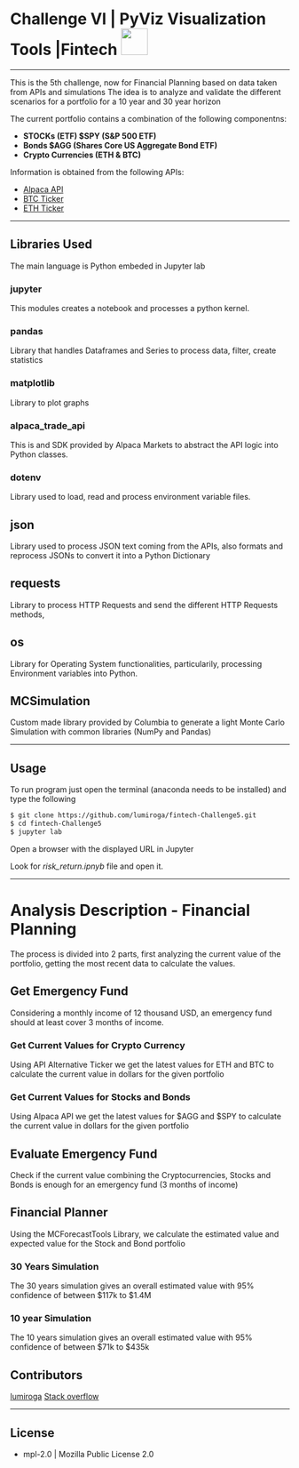 # Challenge VI | PyViz Visualization Tools |Fintech <img src="https://instructure-uploads-pdx.s3.us-west-2.amazonaws.com/account_150420000000000001/attachments/590996/columbia.png" height="48" width="48">

---

This is the 5th challenge, now for Financial Planning based on data taken from APIs and simulations
The idea is to analyze and validate the different scenarios for a portfolio for a 10 year and 30 year horizon

The current portfolio contains a combination of the following componentns: 

- **STOCKs (ETF) $SPY (S&P 500 ETF)**            
- **Bonds $AGG (Shares Core US Aggregate Bond ETF)**    
- **Crypto Currencies (ETH & BTC)**    


Information is obtained from the following APIs: 

- [Alpaca API](https://alpaca.markets/)
- [BTC Ticker](https://api.alternative.me/v2/ticker/Bitcoin/?convert=USD)
- [ETH Ticker](https://api.alternative.me/v2/ticker/Ethereum/?convert=USD)

---

## Libraries Used

The main language is Python embeded in Jupyter lab

### jupyter

This modules creates a notebook and processes a python kernel.

### pandas

Library that handles Dataframes and Series to process data, filter, create statistics

### matplotlib

Library to plot graphs

### alpaca_trade_api

This is and SDK provided by Alpaca Markets to abstract the API logic into Python classes.

### dotenv

Library used to load, read and process environment variable files.

## json

Library used to process JSON text coming from the APIs, also formats and reprocess JSONs to convert it into a Python Dictionary

## requests

Library to process HTTP Requests and send the different HTTP Requests methods,

## os

Library for Operating System functionalities, particularily, processing Environment variables into Python.

## MCSimulation

Custom made library provided by Columbia to generate a light Monte Carlo Simulation with common libraries (NumPy and Pandas)

---

## Usage

To run program just open the terminal (anaconda needs to be installed) and type the following

``` bash
$ git clone https://github.com/lumiroga/fintech-Challenge5.git
$ cd fintech-Challenge5
$ jupyter lab 

```

Open a browser with the displayed URL in Jupyter

Look for *risk_return.ipnyb* file and open it.

---
# Analysis Description -  Financial Planning

The process is divided into 2 parts, first analyzing the current value of the portfolio, getting the most recent data to calculate the values.

## Get Emergency Fund

Considering a monthly income of 12 thousand USD, an emergency fund should at least cover 3 months of income.

### Get Current Values for Crypto Currency

Using API Alternative Ticker we get the latest values for ETH and BTC to calculate the current value in dollars for the given portfolio

### Get Current Values for Stocks and Bonds

Using Alpaca API we get the latest values for $AGG and $SPY to calculate the current value in dollars for the given portfolio

## Evaluate Emergency Fund

Check if the current value combining the Cryptocurrencies, Stocks and Bonds is enough for an emergency fund (3 months of income)

## Financial Planner

Using the MCForecastTools Library, we calculate the estimated value and expected value for the Stock and Bond portfolio

### 30 Years Simulation

The 30 years simulation gives an overall estimated value with 95% confidence of between $117k to $1.4M 

### 10 year Simulation

The 10 years simulation gives an overall estimated value with 95% confidence of between $71k to $435k 

## Contributors

[lumiroga](https://github.com/lumiroga)
[Stack overflow](https://stackoverflow.com/questions/59678780/show-extra-columns-when-hovering-in-a-scatter-plot-with-hvplot)

---

## License

* mpl-2.0 | Mozilla Public License 2.0